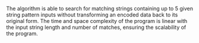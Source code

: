 The algorithm is able to search for matching strings containing up to 5 given string pattern inputs without transforming an encoded data back to its original form. The time and space complexity of the program is linear with the input string length and number of matches, ensuring the scalability of the program.
